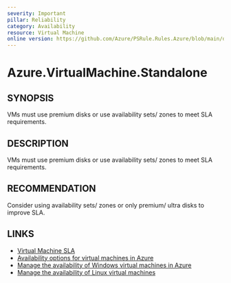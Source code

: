 ```yaml
---
severity: Important
pillar: Reliability
category: Availability
resource: Virtual Machine
online version: https://github.com/Azure/PSRule.Rules.Azure/blob/main/docs/en/rules/Azure.VM.Standalone.md
---
```


# Azure.VirtualMachine.Standalone

## SYNOPSIS

VMs must use premium disks or use availability sets/ zones to meet SLA requirements.

## DESCRIPTION

VMs must use premium disks or use availability sets/ zones to meet SLA requirements.

## RECOMMENDATION

Consider using availability sets/ zones or only premium/ ultra disks to improve SLA.

## LINKS

- [Virtual Machine SLA](https://azure.microsoft.com/en-au/support/legal/sla/virtual-machines)
- [Availability options for virtual machines in Azure](https://docs.microsoft.com/en-us/azure/virtual-machines/availability)
- [Manage the availability of Windows virtual machines in Azure](https://docs.microsoft.com/en-us/azure/virtual-machines/windows/manage-availability)
- [Manage the availability of Linux virtual machines](https://docs.microsoft.com/en-us/azure/virtual-machines/linux/manage-availability)
